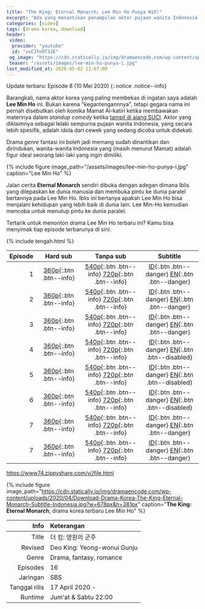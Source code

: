 ```yaml
---
title: "The King: Eternal Monarch; Lee Min Ho Punya Nih!"
excerpt: "Ada yang menantikan penampilan aktor pujaan wanita Indonesia Timur menurut komika Mamat Al-katiri"
categories: [video]
tags: [drama korea, download]
header:
 video:
  provider: "youtube"
  id: "vvCJfn9T3JE"
 og_image: "https://cdn.statically.io/img/dramaencode.com/wp-content/uploads/2020/04/Download-Drama-Korea-The-King-Eternal-Monarch-Subtitle-Indonesia.jpg"
 teaser: "/assets/images/lee-min-ho-punya-i.jpg"
last_modified_at: 2020-05-02 23:07:00
---
```


Update terbaru: Episode 8 (10 Mei 2020)
{:.notice .notice--info}

Barangkali, nama aktor korea yang paling membekas di ingatan saya adalah **Lee Min Ho** ini. Bukan karena "kegantengannnya", tetapi gegara nama ini pernah disebutkan oleh komika Mamat Al-katiri ketika membawakan materinya dalam _standup comedy_ ketika [tampil di ajang SUCI](https://www.youtube.com/watch?v=xajKKkSWGno). Aktor yang diklaimnya sebagai lelaki sempurna pujaan wanita Indonesia, yang secara lebih spesifik, adalah idola dari cewek yang sedang dicoba untuk didekati.  

Drama _genre_ fantasi ini boleh jadi memang sudah dinantikan dan dirindukan, wanita-wanita Indonesia yang (masih menurut Mamat) adalah figur ideal seorang laki-laki yang ingin dimiliki.

{% include figure image_path="/assets/images/lee-min-ho-punya-i.jpg" caption="Lee Min Ho" %}

Jalan cerita **Eternal Monarch** sendiri dibuka dengan adegan dimana Iblis yang dilepaskan ke dunia manusia dan membuka pintu ke dunia paralel bertannya pada Lee Min Ho. Iblis ini bertanya apakah Lee Min Ho bisa menjalani kehidupan yang lebih baik di dunia lain. Lee Min-Ho kemudian mencoba untuk menutup pintu ke dunia paralel.

Tertarik untuk menonton drama Lee Min Ho terbaru ini? Kamu bisa menyimak tiap episode terbarunya di sini.

{% include tengah.html %}

Episode|Hard sub|Tanpa sub|Subtitle
---:|:---:|:---:|:---:
1|[360p](/zippyshare?st1=ep1&srv=58&cde=Z39oSkg4&st2=360p){:.btn .btn--info}|[540p](/zippyshare?st1=ep1&srv=75&cde=FpXWASmx&st2=540p){:.btn .btn--info} [720p](/drive.google.com/?name=ep1&id=1YCLr22k-DGZgUZyWkh5s0uwisBktykgF&size=720p){:.btn .btn--info}|[ID](/subscene?subtitles=the-king-eternal-monarch-the-king-monarch-of-eternity--deo-king-youngwonui-gunjoo&lang=indonesian&id=2193198){:.btn .btn--danger} [EN](/subscene?subtitles=the-king-eternal-monarch-the-king-monarch-of-eternity--deo-king-youngwonui-gunjoo&lang=english&id=2193196){:.btn .btn--danger}
2|[360p](/zippyshare?st1=ep2&srv=19&cde=5t3r59WF&st2=360p){:.btn .btn--info}|[540p](/zippyshare?st1=ep2&srv=37&cde=YU8DwIe2&st2=540p){:.btn .btn--info} [720p](/drive.google.com/?name=ep2&id=1ZmSgopft2Gw1QqMra6_SoIsHtl8K3yKf&size=720p){:.btn .btn--info}|[ID](/subscene?subtitles=the-king-eternal-monarch-the-king-monarch-of-eternity--deo-king-youngwonui-gunjoo&lang=indonesian&id=2194078){:.btn .btn--danger} [EN](/subscene?subtitles=the-king-eternal-monarch-the-king-monarch-of-eternity--deo-king-youngwonui-gunjoo&lang=english&id=2194012){:.btn .btn--danger}|
3|[360p](/zippyshare?st1=ep3&srv=6&cde=Xrzdrwqn&st2=360p){:.btn .btn--info}|[540p](/zippyshare?st1=ep3&srv=15&cde=1jaYwClM&st2=540p){:.btn .btn--info} [720p](/drive.google.com/?name=ep3&id=1fScUczJ_lQMKXySHf_DsuFLxJyUiP5kj&size=720p){:.btn .btn--info}|[ID](/subscene?subtitles=the-king-eternal-monarch-the-king-monarch-of-eternity--deo-king-youngwonui-gunjoo&lang=indonesian&id=2198490){:.btn .btn--danger} [EN](/subscene?subtitles=the-king-eternal-monarch-the-king-monarch-of-eternity--deo-king-youngwonui-gunjoo&lang=english&id=2198501){:.btn .btn--danger}
4|[360p](/zippyshare?st1=ep4&srv=29&cde=UzOWSSEt&st2=360p){:.btn .btn--info}|[540p](/zippyshare?st1=ep4&srv=10&cde=zP36oIvs&st2=540p){:.btn .btn--info} [720p](/drive.google.com/?name=ep4&id=1kUrLajeImRWAjhrXSNggYoGsZ8AXkf89&size=720p){:.btn .btn--info}|[ID](/subscene?subtitles=the-king-eternal-monarch-the-king-monarch-of-eternity--deo-king-youngwonui-gunjoo&lang=indonesian&id=2199290){:.btn .btn--danger} [EN](/subscene?subtitles=the-king-eternal-monarch-the-king-monarch-of-eternity--deo-king-youngwonui-gunjoo&lang=english&id=X){:.btn .btn--disabled}|
5|[360p](/zippyshare?st1=ep5&srv=94&cde=FnX5zn16&st2=360p){:.btn .btn--info}|[540p](/zippyshare?st1=ep5&srv=20&cde=2Toaw3J0&st2=540p){:.btn .btn--info} [720p](/drive.google.com/?name=ep5&id=1P9K3ncQ6cxyRRo_Sx-EZrvgE6ppeN-QD&size=720p){:.btn .btn--info}|[ID](/subscene?subtitles=the-king-eternal-monarch-the-king-monarch-of-eternity--deo-king-youngwonui-gunjoo&lang=indonesian&id=2204126){:.btn .btn--danger} [EN](/subscene?subtitles=the-king-eternal-monarch-the-king-monarch-of-eternity--deo-king-youngwonui-gunjoo&lang=english&id=X){:.btn .btn--disabled}
6|[360p](/zippyshare?st1=ep6&srv=84&cde=e4cEPwHy&st2=360p){:.btn .btn--info}|[540p](/zippyshare?st1=ep6&srv=61&cde=k08mbrez&st2=540p){:.btn .btn--info} [720p](/drive.google.com/?name=ep6&id=12S5i1g7btGs7o11VvPMrcd5NWCTE3Vdn&size=720p){:.btn .btn--info}|[ID](/subscene?subtitles=the-king-eternal-monarch-the-king-monarch-of-eternity--deo-king-youngwonui-gunjoo&lang=indonesian&id=2205023){:.btn .btn--danger} [EN](/subscene?subtitles=the-king-eternal-monarch-the-king-monarch-of-eternity--deo-king-youngwonui-gunjoo&lang=english&id=2194012){:.btn .btn--disabled}|
7|[360p](/zippyshare?st1=ep7&srv=13&cde=95ch404T&st2=360p){:.btn .btn--info}|[540p](/zippyshare?st1=ep7&srv=94&cde=wIZiFCvJ&st2=540p){:.btn .btn--info} [720p](/drive.google.com/?name=ep7&id=1Rkwsj81c5Ep4w8MvEjqRMWEsoap9QWGQ&size=720p){:.btn .btn--info}|[ID](/subscene?subtitles=the-king-eternal-monarch-the-king-monarch-of-eternity--deo-king-youngwonui-gunjoo&lang=indonesian&id=2209703){:.btn .btn--danger} [EN](/subscene?subtitles=the-king-eternal-monarch-the-king-monarch-of-eternity--deo-king-youngwonui-gunjoo&lang=english&id=2209701){:.btn .btn--danger}|
7|[360p](/zippyshare?st1=ep8&srv=112&cde=rzxvXEhs&st2=360p){:.btn .btn--info}|[540p](/zippyshare?st1=ep8&srv=74&cde=MWTJX3EA&st2=540p){:.btn .btn--info} [720p](/drive.google.com/?name=ep7&id=1KF6FylYqCX2X4px9_rYU1bbPfNoWT3-7&size=720p){:.btn .btn--info}|[ID](/subscene?subtitles=the-king-eternal-monarch-the-king-monarch-of-eternity--deo-king-youngwonui-gunjoo&lang=indonesian&id=2210655){:.btn .btn--danger} [EN](/subscene?subtitles=the-king-eternal-monarch-the-king-monarch-of-eternity--deo-king-youngwonui-gunjoo&lang=english&id=2210657){:.btn .btn--danger}|
https://www74.zippyshare.com/v//file.html

{% include figure image_path="https://cdn.statically.io/img/dramaencode.com/wp-content/uploads/2020/04/Download-Drama-Korea-The-King-Eternal-Monarch-Subtitle-Indonesia.jpg?w=678px&h=381px" caption="**The King: Eternal Monarch**, drama korea terbaru Lee Min Ho" %}

Info|Keterangan
---:|:---
Title|더 킹: 영원의 군주
Revised|Deo King: Yeong-wonui Gunju
Genre|Drama, fantasy, romance
Episodes|16
Jaringan|SBS
Tanggal rilis| 17 April 2020 -
Runtime|Jum'at & Sabtu 22:00
